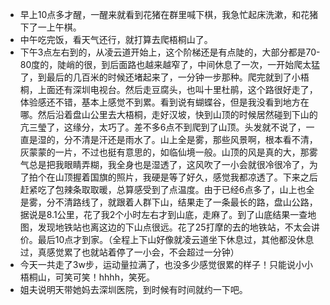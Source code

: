 + 早上10点多才醒，一醒来就看到花猪在群里喊下棋，我急忙起床洗漱，和花猪下了一上午棋。
+ 中午吃完饭，看天气还行，就打算去爬梧桐山了。
+ 下午3点左右到的，从凌云道开始上，这个阶梯还是有点陡的，大部分都是70-80度的，陡峭的很，到后面路也越来越窄了，中间休息了一次，一开始爬太猛了，到最后的几百米的时候还堵起来了，一分钟一步那种。爬完就到了小梧桐，上面还有深圳电视台。然后走豆腐头，也叫十里杜鹃，这个路很好走了，体验感还不错，基本上感觉不到累。看到说有蝴蝶谷，但是我没看到地方在哪。然后沿着盘山公里去大梧桐，走好汉坡，快到山顶的时候居然碰到下山的亢三瑩了，这缘分，太巧了。差不多6点不到爬到了山顶。头发就不说了，一直是湿的，分不清是汗还是雨水了。山上全是雾，那些风景啊，根本看不清，灰蒙蒙的一片，不过也挺有意思的，如临仙境一般。山顶的风是真的大，那雾气总是把我眼睛弄糊，我全身也是湿透了，这风吹了一小会就很冷很冷了，为了拍个在山顶握着国旗的照片，我硬是等了好久，感觉我都凉透了。下来之后赶紧吃了包辣条取取暖，总算感受到了点温度。由于已经6点多了，山上也全是雾，分不清路线了，就跟着人群下山，结果走了一条最长的路，盘山公路，据说是8.1公里，花了我2个小时左右才到山底，走麻了。到了山底结果一查地图，发现地铁站也离这边的下山点很远。花了25打摩的去的地铁站，不太会讲价。最后10点才到家。（全程上下山好像就凌云道坐下休息过，其他都没休息过，真感觉累了也就站着停了一小会，不会超过一分钟）
+ 今天一共走了3w步，运动量拉满了，也没多少感觉很累的样子！只能说小小梧桐山，可笑可笑！hhhh，笑死。
+ 姐夫说明天带她妈去深圳医院，到时候有时间就约一下吧。

